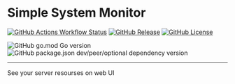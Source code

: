 # Simple System Monitor

[![GitHub Actions Workflow Status](https://img.shields.io/github/actions/workflow/status/mishankov/simple-system-monitor/ci.yml)](https://github.com/mishankov/simple-system-monitor/actions/workflows/ci.yml)
[![GitHub Release](https://img.shields.io/github/v/release/mishankov/simple-system-monitor?display_name=tag&label=latest%20release)](https://github.com/mishankov/simple-system-monitor/releases/latest)
[![GitHub License](https://img.shields.io/github/license/mishankov/simple-system-monitor)](https://github.com/mishankov/simple-system-monitor/blob/main/LICENSE)


![GitHub go.mod Go version](https://img.shields.io/github/go-mod/go-version/mishankov/simple-system-monitor)
![GitHub package.json dev/peer/optional dependency version](https://img.shields.io/github/package-json/dependency-version/mishankov/simple-system-monitor/dev/svelte?filename=webapp%2Fpackage.json)


---

See your server resourses on web UI




